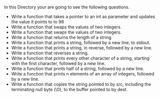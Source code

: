In this Directory your are going to see the following questions.

* Write a function that takes a pointer to an int as parameter and updates the value it points to to 98
* Write a function that swaps the values of two integers.
* Write a function that swaps the values of two integers.
* Write a function that returns the length of a string
* Write a function that prints a string, followed by a new line, to stdout.
* Write a function that prints a string, in reverse, followed by a new line.
* Write a function that reverses a string.
* Write a function that prints every other character of a string, starting with the first character, followed by a new line.
* Write a function that prints half of a string, followed by a new line.
* Write a function that prints n elements of an array of integers, followed by a new line.
* Write a function that copies the string pointed to by src, including the terminating null byte (\0), to the buffer pointed to by dest.

